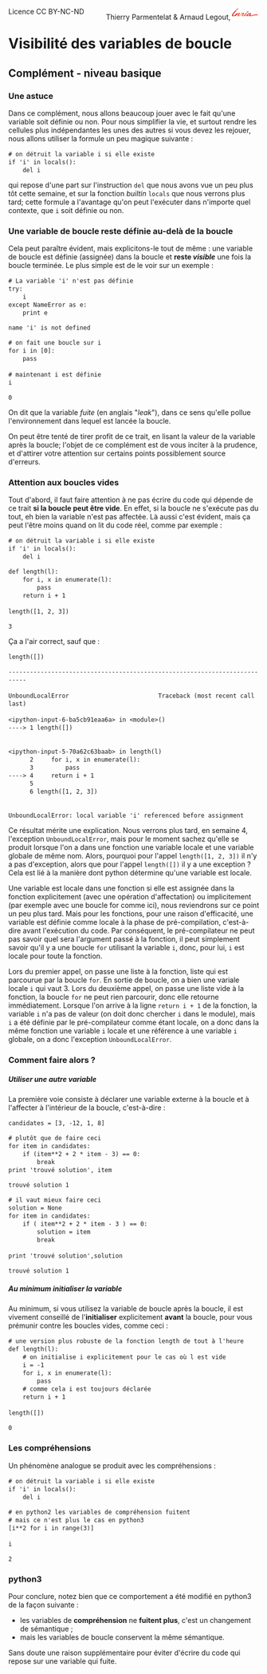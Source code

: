 
<span style="float:left;">Licence CC BY-NC-ND</span><span style="float:right;">Thierry Parmentelat &amp; Arnaud Legout,<img src="media/inria-25.png" style="display:inline"></span><br/>

# Visibilité des variables de boucle

## Complément - niveau basique

### Une astuce

Dans ce complément, nous allons beaucoup jouer avec le fait qu'une variable soit définie ou non. Pour nous simplifier la vie, et surtout rendre les cellules plus indépendantes les unes des autres si vous devez les rejouer, nous allons utiliser la formule un peu magique suivante&nbsp;:


```
# on détruit la variable i si elle existe
if 'i' in locals(): 
    del i
```

qui repose d'une part sur l'instruction `del` que nous avons vue un peu plus tôt cette semaine, et sur la fonction *builtin* `locals` que nous verrons plus tard; cette formule a l'avantage qu'on peut l'exécuter dans n'importe quel contexte, que `i` soit définie ou non.

### Une variable de boucle reste définie au-delà de la boucle

Cela peut paraître évident, mais explicitons-le tout de même&nbsp;: une variable de boucle est définie (assignée) dans la boucle et **reste *visible*** une fois la boucle terminée. Le plus simple est de le voir sur un exemple&nbsp;:


```
# La variable 'i' n'est pas définie
try:
    i
except NameError as e:
    print e
```

    name 'i' is not defined



```
# on fait une boucle sur i
for i in [0]:
    pass

# maintenant i est définie
i
```




    0



On dit que la variable *fuite* (en anglais "*leak*"), dans ce sens qu'elle pollue l'environnement dans lequel est lancée la boucle.

On peut être tenté de tirer profit de ce trait, en lisant la valeur de la variable après la boucle;  l'objet de ce complément est de vous inciter à la prudence, et d'attirer votre attention sur certains points possiblement source d'erreurs.

### Attention aux boucles vides

Tout d'abord, il faut faire attention à ne pas écrire du code qui dépende de ce trait **si la boucle peut être vide**. En effet, si la boucle ne s'exécute pas du tout, eh bien la variable n'est pas affectée. Là aussi c'est évident, mais ça peut l'être moins quand on lit du code réel, comme par exemple&nbsp;:


```
# on détruit la variable i si elle existe
if 'i' in locals(): 
    del i
```


```
def length(l):
    for i, x in enumerate(l):
        pass
    return i + 1

length([1, 2, 3])
```




    3



Ça a l'air correct, sauf que&nbsp;:


```
length([])
```


    ---------------------------------------------------------------------------

    UnboundLocalError                         Traceback (most recent call last)

    <ipython-input-6-ba5cb91eaa6a> in <module>()
    ----> 1 length([])
    

    <ipython-input-5-70a62c63baab> in length(l)
          2     for i, x in enumerate(l):
          3         pass
    ----> 4     return i + 1
          5 
          6 length([1, 2, 3])


    UnboundLocalError: local variable 'i' referenced before assignment


Ce résultat mérite une explication. Nous verrons plus tard, en semaine 4, l'exception `UnboundLocalError`, mais pour le moment sachez qu'elle se produit lorsque l'on a dans une fonction une variable locale et une variable globale de même nom. Alors, pourquoi pour l'appel `length([1, 2, 3])` il n'y a pas d'exception, alors que pour l'appel `length([])` il y a une exception&nbsp;? Cela est lié à la manière dont python détermine qu'une variable est locale. 

Une variable est locale dans une fonction si elle est assignée dans la fonction explicitement (avec une opération d'affectation) ou implicitement (par exemple avec une boucle for comme ici), nous reviendrons sur ce point un peu plus tard. Mais pour les fonctions, pour une raison d'efficacité, une variable est définie comme locale à la phase de pré-compilation, c'est-à-dire avant l'exécution du code. Par conséquent, le pré-compilateur ne peut pas savoir quel sera l'argument passé à la fonction, il peut simplement savoir qu'il y a une boucle `for` utilisant la variable `i`, donc, pour lui, `i` est locale pour toute la fonction. 

Lors du premier appel, on passe une liste à la fonction, liste qui est parcourue par la boucle `for`. En sortie de boucle, on a bien une variale locale `i` qui vaut 3. Lors du deuxième appel, on passe une liste vide à la fonction, la boucle `for` ne peut rien parcourir, donc elle retourne immédiatement. Lorsque l'on arrive à la ligne `return i + 1` de la fonction, la variable `i` n'a pas de valeur (on doit donc chercher `i` dans le module), mais `i` a été définie par le pré-compilateur comme étant locale, on a donc dans la même fonction une variable `i` locale et une référence à une variable `i` globale, on a donc l'exception `UnboundLocalError`.

### Comment faire alors ?

##### Utiliser une autre variable

La première voie consiste à déclarer une variable externe à la boucle et à l'affecter à l'intérieur de la boucle, c'est-à-dire&nbsp;:


```
candidates = [3, -12, 1, 8]
```


```
# plutôt que de faire ceci
for item in candidates:
    if (item**2 + 2 * item - 3) == 0:
        break
print 'trouvé solution', item
```

    trouvé solution 1



```
# il vaut mieux faire ceci
solution = None
for item in candidates:
    if ( item**2 + 2 * item - 3 ) == 0:
        solution = item
        break

print 'trouvé solution',solution
```

    trouvé solution 1


##### Au minimum initialiser la variable

Au minimum, si vous utilisez la variable de boucle après la boucle, il est vivement conseillé de l'**initialiser** explicitement **avant** la boucle, pour vous prémunir contre les boucles vides, comme ceci&nbsp;:


```
# une version plus robuste de la fonction length de tout à l'heure
def length(l):
    # on initialise i explicitement pour le cas où l est vide
    i = -1
    for i, x in enumerate(l):
        pass
    # comme cela i est toujours déclarée
    return i + 1

length([])
```




    0



### Les compréhensions

Un phénomène analogue se produit avec les compréhensions&nbsp;:


```
# on détruit la variable i si elle existe
if 'i' in locals(): 
    del i
```


```
# en python2 les variables de compréhension fuitent
# mais ce n'est plus le cas en python3
[i**2 for i in range(3)]

i
```




    2



### python3

Pour conclure, notez bien que ce comportement a été modifié en python3 de la façon suivante&nbsp;:
 * les variables de **compréhension** ne **fuitent plus**, c'est un changement de sémantique&nbsp;;
 * mais les variables de boucle conservent la même sémantique.
 
Sans doute une raison supplémentaire pour éviter d'écrire du code qui repose sur une variable qui fuite.
